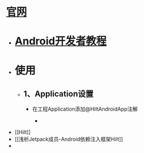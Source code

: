 # [官网](https://dagger.dev/hilt/gradle-setup)
- # [Android开发者教程](https://developer.android.com/training/dependency-injection/hilt-android?hl=zh-cn)
- # 使用
	- ## 1、Application设置
		- 在工程Application添加@HiltAndroidApp注解
			- ```kotlin
			  ```
- [[Hilt]]
- [[浅析Jetpack成员-Android依赖注入框架Hilt]]
-